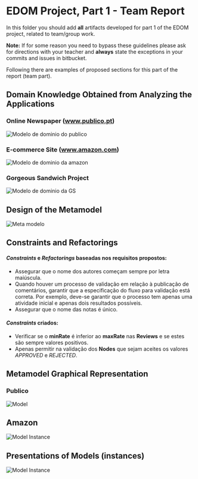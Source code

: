# EDOM Project, Part 1 - Team Report

In this folder you should add **all** artifacts developed for part 1 of the EDOM project, related to team/group work.

**Note:** If for some reason you need to bypass these guidelines please ask for directions with your teacher and **always** state the exceptions in your commits and issues in bitbucket.

Following there are examples of proposed sections for this part of the report (team part).

## Domain Knowledge Obtained from Analyzing the Applications

### Online Newspaper (www.publico.pt)    

![Modelo de dominio do publico](pictures/publico_MD.png)

### E-commerce Site (www.amazon.com)

![Modelo de dominio da amazon](pictures/amazon_MD.svg)

### Gorgeous Sandwich Project

![Modelo de dominio da GS](pictures/Gorgeous_Sandwich_DM.svg)

## Design of the Metamodel
![Meta modelo](pictures/metamodel.jpg)
## Constraints and Refactorings

#### *Constraints* e *Refactorings* baseadas nos requisitos propostos: 
* Assegurar que o nome dos autores começam sempre por letra maiúscula.
* Quando houver um processo de validação em relação à publicação de comentários, garantir
que a especificação do fluxo para validação está correta. Por exemplo, deve-se garantir
que o processo tem apenas uma atividade inicial e apenas dois resultados possíveis.
* Assegurar que o nome das notas é único.

#### *Constraints* criados:
* Verificar se o **minRate** é inferior ao **maxRate** nas **Reviews** e se estes são sempre valores positivos.
* Apenas permitir na validação dos **Nodes** que sejam aceites os valores *APPROVED* e *REJECTED*.

## Metamodel Graphical Representation

### Publico
 
![Model](tool1-mps/img/instancia.png)

## Amazon

![Model Instance](tool3-epsilon/img/instancia.png)

## Presentations of Models (instances)

![Model Instance](tool1-mps/img/visualization.png)


